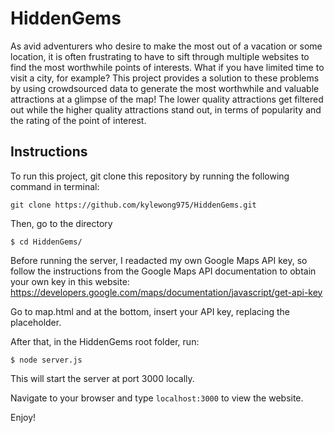 # HiddenGems

As avid adventurers who desire to make the most out of a vacation or some location, it is often frustrating to have to sift through multiple websites to find the most worthwhile points of interests. What if you have limited time to visit a city, for example? This project provides a solution to these problems by using crowdsourced data to generate the most worthwhile and valuable attractions at a glimpse of the map! The lower quality attractions get filtered out while the higher quality attractions stand out, in terms of popularity and the rating of the point of interest.

## Instructions
To run this project, git clone this repository by running the following command in terminal:

`git clone https://github.com/kylewong975/HiddenGems.git`

Then, go to the directory

`$ cd HiddenGems/`

Before running the server, I readacted my own Google Maps API key, so follow the instructions from the Google Maps API documentation to obtain your own key in this website: https://developers.google.com/maps/documentation/javascript/get-api-key

Go to map.html and at the bottom, insert your API key, replacing the placeholder.

After that, in the HiddenGems root folder, run: 

`$ node server.js`

This will start the server at port 3000 locally.

Navigate to your browser and type `localhost:3000` to view the website. 

Enjoy!

